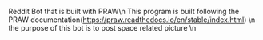 Reddit Bot that is built with PRAW\n
This program is built following the PRAW documentation(https://praw.readthedocs.io/en/stable/index.html) \n
the purpose of this bot is to post space related picture \n
